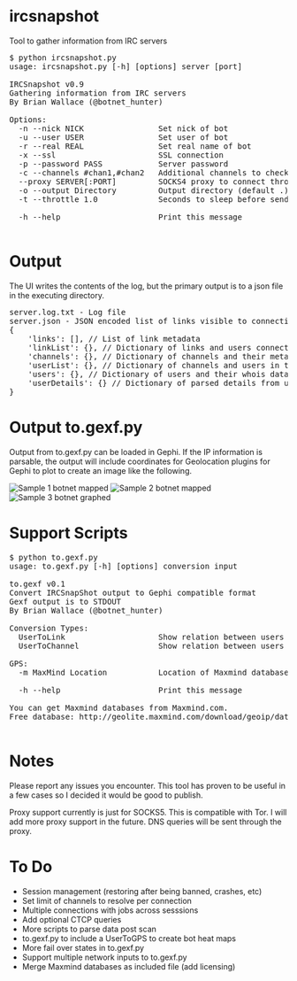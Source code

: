 ircsnapshot
===========

Tool to gather information from IRC servers

<pre>$ python ircsnapshot.py
usage: ircsnapshot.py [-h] [options] server [port]

IRCSnapshot v0.9
Gathering information from IRC servers
By Brian Wallace (@botnet_hunter)

Options:
  -n --nick NICK                Set nick of bot
  -u --user USER                Set user of bot
  -r --real REAL                Set real name of bot
  -x --ssl                      SSL connection
  -p --password PASS            Server password
  -c --channels #chan1,#chan2   Additional channels to check
  --proxy SERVER[:PORT]         SOCKS4 proxy to connect through
  -o --output Directory         Output directory (default .)
  -t --throttle 1.0             Seconds to sleep before sending commands (default 1)

  -h --help                     Print this message

</pre>

Output
======
The UI writes the contents of the log, but the primary output is to a json file in the executing directory.
<pre>
server.log.txt - Log file
server.json - JSON encoded list of links visible to connecting user
{
    'links': [], // List of link metadata
    'linkList': {}, // Dictionary of links and users connected to them
    'channels': {}, // Dictionary of channels and their metadata
    'userList': {}, // Dictionary of channels and users in them
    'users': {}, // Dictionary of users and their whois data
    'userDetails': {} // Dictionary of parsed details from user's whois
}
</pre>

Output to.gexf.py
=================
Output from to.gexf.py can be loaded in Gephi.  If the IP information is parsable, the output will include coordinates for Geolocation plugins for Gephi to plot to create an image like the following.

![Sample 1 botnet mapped](https://raw2.github.com/bwall/ircsnapshot/master/ircsnapshot/example.png)
![Sample 2 botnet mapped](http://openbwall.com/static/images/fi/allnet.link.png)
![Sample 3 botnet graphed](http://openbwall.com/static/images/fi/irc.byroenet.com.UserToChannel.png)

Support Scripts
===============
<pre>$ python to.gexf.py
usage: to.gexf.py [-h] [options] conversion input

to.gexf v0.1
Convert IRCSnapShot output to Gephi compatible format
Gexf output is to STDOUT
By Brian Wallace (@botnet_hunter)

Conversion Types:
  UserToLink                    Show relation between users and links
  UserToChannel                 Show relation between users and channels

GPS:
  -m MaxMind Location           Location of Maxmind database files (default .)

  -h --help                     Print this message

You can get Maxmind databases from Maxmind.com.
Free database: http://geolite.maxmind.com/download/geoip/database/GeoLiteCity_CSV/GeoLiteCity-latest.zip

</pre>

Notes
=====
Please report any issues you encounter.  This tool has proven to be useful in a few cases so I decided it would be good to publish.

Proxy support currently is just for SOCKS5.  This is compatible with Tor.  I will add more proxy support in the future.  DNS queries will be sent through the proxy.

To Do
=====
 * Session management (restoring after being banned, crashes, etc)
 * Set limit of channels to resolve per connection
 * Multiple connections with jobs across sesssions
 * Add optional CTCP queries
 * More scripts to parse data post scan
 * to.gexf.py to include a UserToGPS to create bot heat maps
 * More fail over states in to.gexf.py
 * Support multiple network inputs to to.gexf.py
 * Merge Maxmind databases as included file (add licensing)
